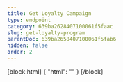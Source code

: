 ```yaml
---
title: Get Loyalty Campaign
type: endpoint
category: 639ba2628407100061f5faac
slug: get-loyalty-program
parentDoc: 639ba2658407100061f5fab6
hidden: false
order: 2
---
```

[block:html]
{
  "html": "<style>\n.LanguagePicker-divider { \n  display: none; }\n  \n[title=\"Toggle library\"] { \n  display: none; }\n</style>"
}
[/block]
